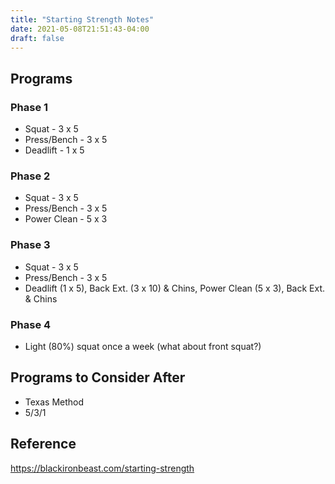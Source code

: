 ```yaml
---
title: "Starting Strength Notes"
date: 2021-05-08T21:51:43-04:00
draft: false
---
```


## Programs

### Phase 1

* Squat - 3 x 5
* Press/Bench - 3 x 5
* Deadlift - 1 x 5

### Phase 2

* Squat - 3 x 5
* Press/Bench - 3 x 5
* Power Clean - 5 x 3

### Phase 3

* Squat - 3 x 5
* Press/Bench - 3 x 5
* Deadlift (1 x 5), Back Ext. (3 x 10) & Chins, Power Clean (5 x 3), Back Ext. & Chins

### Phase 4

* Light (80%) squat once a week (what about front squat?)

## Programs to Consider After

* Texas Method
* 5/3/1

## Reference

https://blackironbeast.com/starting-strength